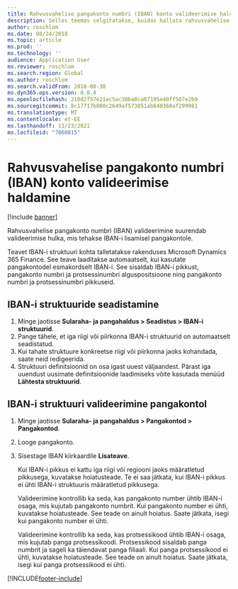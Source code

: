 ```yaml
---
title: Rahvusvahelise pangakonto numbri (IBAN) konto valideerimise haldamine
description: Selles teemas selgitatakse, kuidas hallata rahvusvahelise pangakonto numbri (IBAN) konto valideerimist.
author: roschlom
ms.date: 08/24/2018
ms.topic: article
ms.prod: ''
ms.technology: ''
audience: Application User
ms.reviewer: roschlom
ms.search.region: Global
ms.author: roschlom
ms.search.validFrom: 2018-08-30
ms.dyn365.ops.version: 8.0.4
ms.openlocfilehash: 210d2f57e21ec5ac38ba8ca07195e40ff507e2b9
ms.sourcegitcommit: 8c17717b800c2649af573851ab640368af299981
ms.translationtype: MT
ms.contentlocale: et-EE
ms.lasthandoff: 11/23/2021
ms.locfileid: "7860815"
---
```

# <a name="manage-international-bank-account-number-iban-account-validation"></a>Rahvusvahelise pangakonto numbri (IBAN) konto valideerimise haldamine

[!include [banner](../includes/banner.md)]

Rahvusvahelise pangakonto numbri (IBAN) valideerimine suurendab valideerimise hulka, mis tehakse IBAN-i lisamisel pangakontole.

Teavet IBAN-i struktuuri kohta talletatakse rakenduses Microsoft Dynamics 365 Finance. See teave laaditakse automaatselt, kui kasutate pangakontodel esmakordselt IBAN-i. See sisaldab IBAN-i pikkust, pangakonto numbri ja protsessinumbri alguspositsioone ning pangakonto numbri ja protsessinumbri pikkuseid.

## <a name="set-up-iban-structures"></a>IBAN-i struktuuride seadistamine

1. Minge jaotisse **Sularaha- ja pangahaldus \> Seadistus \> IBAN-i struktuurid**.
2. Pange tähele, et iga riigi või piirkonna IBAN-i struktuurid on automaatselt seadistatud.
3. Kui tahate struktuure konkreetse riigi või piirkonna jaoks kohandada, saate neid redigeerida.
4. Struktuuri definitsioonid on osa igast uuest väljaandest. Pärast iga uuendust uusimate definitsioonide laadimiseks võite kasutada menüüd **Lähtesta struktuurid**.

## <a name="validate-the-iban-structure-in-a-bank-account"></a>IBAN-i struktuuri valideerimine pangakontol

1. Minge jaotisse **Sularaha- ja pangahaldus \> Pangakontod \> Pangakontod**.
2. Looge pangakonto.
3. Sisestage IBAN kiirkaardile **Lisateave**.

    Kui IBAN-i pikkus ei kattu iga riigi või regiooni jaoks määratletud pikkusega, kuvatakse hoiatusteade. Te ei saa jätkata, kui IBAN-i pikkus ei ühti IBAN-i struktuuris määratletud pikkusega.

    Valideerimine kontrollib ka seda, kas pangakonto number ühtib IBAN-i osaga, mis kujutab pangakonto numbrit. Kui pangakonto number ei ühti, kuvatakse hoiatusteade. See teade on ainult hoiatus. Saate jätkata, isegi kui pangakonto number ei ühti.

    Valideerimine kontrollib ka seda, kas protsessikood ühtib IBAN-i osaga, mis kujutab panga protsessikoodi. Protsessikood sisaldab panga numbrit ja sageli ka täiendavat panga filiaali. Kui panga protsessikood ei ühti, kuvatakse hoiatusteade. See teade on ainult hoiatus. Saate jätkata, isegi kui panga protsessikood ei ühti.


[!INCLUDE[footer-include](../../includes/footer-banner.md)]
